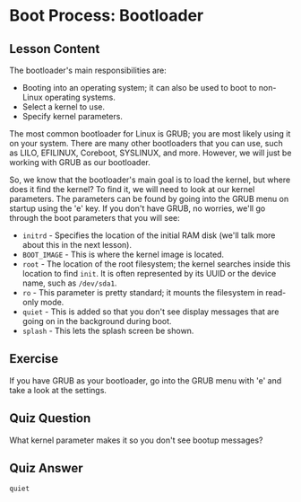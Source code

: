# Boot Process: Bootloader

## Lesson Content

The bootloader's main responsibilities are:

- Booting into an operating system; it can also be used to boot to non-Linux operating systems.
- Select a kernel to use.
- Specify kernel parameters.

The most common bootloader for Linux is GRUB; you are most likely using it on your system. There are many other bootloaders that you can use, such as LILO, EFILINUX, Coreboot, SYSLINUX, and more. However, we will just be working with GRUB as our bootloader.

So, we know that the bootloader's main goal is to load the kernel, but where does it find the kernel? To find it, we will need to look at our kernel parameters. The parameters can be found by going into the GRUB menu on startup using the 'e' key. If you don't have GRUB, no worries, we'll go through the boot parameters that you will see:

- `initrd` - Specifies the location of the initial RAM disk (we'll talk more about this in the next lesson).
- `BOOT_IMAGE` - This is where the kernel image is located.
- `root` - The location of the root filesystem; the kernel searches inside this location to find `init`. It is often represented by its UUID or the device name, such as `/dev/sda1`.
- `ro` - This parameter is pretty standard; it mounts the filesystem in read-only mode.
- `quiet` - This is added so that you don't see display messages that are going on in the background during boot.
- `splash` - This lets the splash screen be shown.

## Exercise

If you have GRUB as your bootloader, go into the GRUB menu with 'e' and take a look at the settings.

## Quiz Question

What kernel parameter makes it so you don't see bootup messages?

## Quiz Answer

`quiet`
